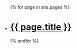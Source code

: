 <!doctype html><html lang="en"><head><meta charset="utf-8">
<title>WOFTAM</title></head><body>
			<ul class="post-list">
				{% for page in site.pages %}<li>
					<h1><a href="{{ site.url }}{{ page.url }}">{{ page.title }}</a></h1>
				</li>{% endfor %}
			</ul>
</body></html>
